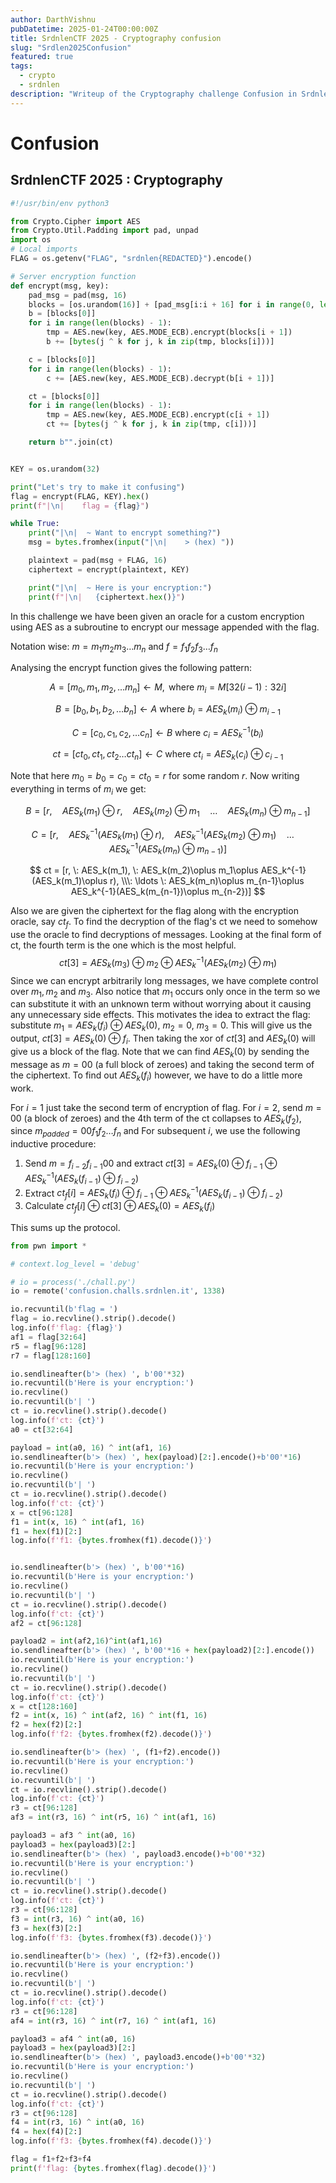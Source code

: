 ```yaml
---
author: DarthVishnu
pubDatetime: 2025-01-24T00:00:00Z
title: SrdnlenCTF 2025 - Cryptography confusion
slug: "Srdlen2025Confusion"
featured: true
tags:
  - crypto
  - srdnlen
description: "Writeup of the Cryptography challenge Confusion in SrdnlenCTF 2025"
---
```


# Confusion

## SrdnlenCTF 2025 : Cryptography

```python
#!/usr/bin/env python3

from Crypto.Cipher import AES
from Crypto.Util.Padding import pad, unpad
import os
# Local imports
FLAG = os.getenv("FLAG", "srdnlen{REDACTED}").encode()

# Server encryption function
def encrypt(msg, key):
    pad_msg = pad(msg, 16)
    blocks = [os.urandom(16)] + [pad_msg[i:i + 16] for i in range(0, len(pad_msg), 16)]
    b = [blocks[0]]
    for i in range(len(blocks) - 1):
        tmp = AES.new(key, AES.MODE_ECB).encrypt(blocks[i + 1])
        b += [bytes(j ^ k for j, k in zip(tmp, blocks[i]))]

    c = [blocks[0]]
    for i in range(len(blocks) - 1):
        c += [AES.new(key, AES.MODE_ECB).decrypt(b[i + 1])]

    ct = [blocks[0]]
    for i in range(len(blocks) - 1):
        tmp = AES.new(key, AES.MODE_ECB).encrypt(c[i + 1])
        ct += [bytes(j ^ k for j, k in zip(tmp, c[i]))]

    return b"".join(ct)


KEY = os.urandom(32)

print("Let's try to make it confusing")
flag = encrypt(FLAG, KEY).hex()
print(f"|\n|    flag = {flag}")

while True:
    print("|\n|  ~ Want to encrypt something?")
    msg = bytes.fromhex(input("|\n|    > (hex) "))

    plaintext = pad(msg + FLAG, 16)
    ciphertext = encrypt(plaintext, KEY)

    print("|\n|  ~ Here is your encryption:")
    print(f"|\n|   {ciphertext.hex()}")
```

In this challenge we have been given an oracle for a custom encryption using AES as a subroutine to encrypt our message appended with the flag.

Notation wise: $m=m_1m_2m_3\ldots m_n$ and $f = f_1f_2f_3\ldots f_n$

Analysing the encrypt function gives the following pattern:

$$
A = [m_0, m_1, m_2, \ldots m_n] \leftarrow M, \text{ where } m_i = M[32(i-1):32i]
$$

$$
B = [b_0, b_1, b_2, \ldots b_n] \leftarrow A \text{ where } b_i = AES_k(m_i)\oplus m_{i-1}
$$

$$
C = [c_0, c_1, c_2, \ldots c_n] \leftarrow B \text{ where } c_i = AES^{-1}_k(b_i)
$$

$$
ct = [ct_0, ct_1, ct_2 \ldots ct_n] \leftarrow C \text{ where } ct_i = AES_k(c_i)\oplus c_{i-1}
$$

Note that here $m_0 = b_0 = c_0 = ct_0 = r$ for some random $r$. Now writing everything in terms of $m_i$ we get:

$$
B = [r,\quad AES_k(m_1)\oplus r, \quad AES_k(m_2)\oplus m_1 \quad \ldots \quad AES_k(m_n)\oplus m_{n-1}]
$$

$$
C = [r, \quad AES_k^{-1}(AES_k(m_1)\oplus r), \quad AES_k^{-1}(AES_k(m_2)\oplus m_1) \quad \ldots \quad AES_k^{-1}(AES_k(m_n)\oplus m_{n-1})]
$$

$$
ct = [r, \: AES_k(m_1), \: AES_k(m_2)\oplus m_1\oplus AES_k^{-1}(AES_k(m_1)\oplus r), \\\: \ldots \: AES_k(m_n)\oplus m_{n-1}\oplus AES_k^{-1}(AES_k(m_{n-1})\oplus m_{n-2})]
$$

Also we are given the ciphertext for the flag along with the encryption oracle, say $ct_f$. To find the decryption of the flag's ct we need to somehow use the oracle to find decryptions of messages. Looking at the final form of ct, the fourth term is the one which is the most helpful.
$$ct[3] = AES_k(m_3)\oplus m_2\oplus AES_k^{-1}(AES_k(m_2)\oplus m_1)$$
Since we can encrypt arbitrarily long messages, we have complete control over $m_1, m_2$ and $m_3$. Also notice that $m_1$ occurs only once in the term so we can substitute it with an unknown term without worrying about it causing any unnecessary side effects. This motivates the idea to extract the flag: substitute $m_1 = AES_k(f_i)\oplus AES_k(0)$, $m_2 = 0$, $m_3 = 0$. This will give us the output, $ct[3] = AES_k(0) \oplus f_i$. Then taking the xor of $ct[3]$ and $AES_k(0)$ will give us a block of the flag. Note that we can find $AES_k(0)$ by sending the message as $m=00$ (a full block of zeroes) and taking the second term of the ciphertext. To find out $AES_k(f_i)$ however, we have to do a little more work.

For $i=1$ just take the second term of encryption of flag. For $i=2$, send $m=00$ (a block of zeroes) and the 4th term of the ct collapses to $AES_k(f_2)$, since $m_{padded} =00 f_1 f_2\ldots f_n$ and For subsequent $i$, we use the following inductive procedure:

1. Send $m=f_{i-2} f_{i-1} 00$ and extract $ct[3] = AES_k(0)\oplus f_{i-1} \oplus AES_k^{-1}(AES_k(f_{i-1})\oplus f_{i-2})$
2. Extract $ct_f[i] = AES_k(f_i) \oplus f_{i-1} \oplus AES_k^{-1}(AES_k(f_{i-1})\oplus f_{i-2})$
3. Calculate $ct_f[i] \oplus ct[3] \oplus AES_k(0) = AES_k(f_i)$

This sums up the protocol.

```python
from pwn import *

# context.log_level = 'debug'

# io = process('./chall.py')
io = remote('confusion.challs.srdnlen.it', 1338)

io.recvuntil(b'flag = ')
flag = io.recvline().strip().decode()
log.info(f'flag: {flag}')
af1 = flag[32:64]
r5 = flag[96:128]
r7 = flag[128:160]

io.sendlineafter(b'> (hex) ', b'00'*32)
io.recvuntil(b'Here is your encryption:')
io.recvline()
io.recvuntil(b'| ')
ct = io.recvline().strip().decode()
log.info(f'ct: {ct}')
a0 = ct[32:64]

payload = int(a0, 16) ^ int(af1, 16)
io.sendlineafter(b'> (hex) ', hex(payload)[2:].encode()+b'00'*16)
io.recvuntil(b'Here is your encryption:')
io.recvline()
io.recvuntil(b'| ')
ct = io.recvline().strip().decode()
log.info(f'ct: {ct}')
x = ct[96:128]
f1 = int(x, 16) ^ int(af1, 16)
f1 = hex(f1)[2:]
log.info(f'f1: {bytes.fromhex(f1).decode()}')


io.sendlineafter(b'> (hex) ', b'00'*16)
io.recvuntil(b'Here is your encryption:')
io.recvline()
io.recvuntil(b'| ')
ct = io.recvline().strip().decode()
log.info(f'ct: {ct}')
af2 = ct[96:128]

payload2 = int(af2,16)^int(af1,16)
io.sendlineafter(b'> (hex) ', b'00'*16 + hex(payload2)[2:].encode())
io.recvuntil(b'Here is your encryption:')
io.recvline()
io.recvuntil(b'| ')
ct = io.recvline().strip().decode()
log.info(f'ct: {ct}')
x = ct[128:160]
f2 = int(x, 16) ^ int(af2, 16) ^ int(f1, 16)
f2 = hex(f2)[2:]
log.info(f'f2: {bytes.fromhex(f2).decode()}')

io.sendlineafter(b'> (hex) ', (f1+f2).encode())
io.recvuntil(b'Here is your encryption:')
io.recvline()
io.recvuntil(b'| ')
ct = io.recvline().strip().decode()
log.info(f'ct: {ct}')
r3 = ct[96:128]
af3 = int(r3, 16) ^ int(r5, 16) ^ int(af1, 16)

payload3 = af3 ^ int(a0, 16)
payload3 = hex(payload3)[2:]
io.sendlineafter(b'> (hex) ', payload3.encode()+b'00'*32)
io.recvuntil(b'Here is your encryption:')
io.recvline()
io.recvuntil(b'| ')
ct = io.recvline().strip().decode()
log.info(f'ct: {ct}')
r3 = ct[96:128]
f3 = int(r3, 16) ^ int(a0, 16)
f3 = hex(f3)[2:]
log.info(f'f3: {bytes.fromhex(f3).decode()}')

io.sendlineafter(b'> (hex) ', (f2+f3).encode())
io.recvuntil(b'Here is your encryption:')
io.recvline()
io.recvuntil(b'| ')
ct = io.recvline().strip().decode()
log.info(f'ct: {ct}')
r3 = ct[96:128]
af4 = int(r3, 16) ^ int(r7, 16) ^ int(af1, 16)

payload3 = af4 ^ int(a0, 16)
payload3 = hex(payload3)[2:]
io.sendlineafter(b'> (hex) ', payload3.encode()+b'00'*32)
io.recvuntil(b'Here is your encryption:')
io.recvline()
io.recvuntil(b'| ')
ct = io.recvline().strip().decode()
log.info(f'ct: {ct}')
r3 = ct[96:128]
f4 = int(r3, 16) ^ int(a0, 16)
f4 = hex(f4)[2:]
log.info(f'f3: {bytes.fromhex(f4).decode()}')

flag = f1+f2+f3+f4
print(f'flag: {bytes.fromhex(flag).decode()}')
```
